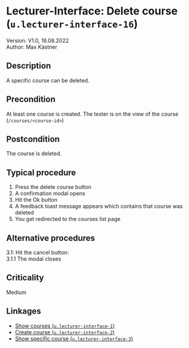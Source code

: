 # Lecturer-Interface: Delete course (`u.lecturer-interface-16`)


Version: V1.0, 16.08.2022 \
Author: Max Kästner

## Description

A specific course can be deleted.

## Precondition

At least one course is created. The tester is on the view of the course (`/courses/<course-id>`)
## Postcondition

The course is deleted.

## Typical procedure

1. Press the delete course button
2. A confirmation modal opens
3. Hit the Ok button
4. A feedback toast message appears which contains that course was deleted
5. You get redirected to the courses list page

## Alternative procedures

3.1: Hit the cancel button: \
    3.1.1 The modal closes

## Criticality

Medium

## Linkages

- [Show courses (`u.lecturer-interface-1`)](u-lecturer-interface-01-show-courses.md)
- [Create course (`u.lecturer-interface-2`)](u-lecturer-interface-02-create-course.md)
- [Show specific course (`u.lecturer-interface-3`)](u-lecturer-interface-03-show-specific-course.md)